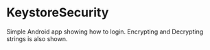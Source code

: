 # KeystoreSecurity

Simple Android app showing how to login. 
Encrypting and Decrypting strings is also shown.
